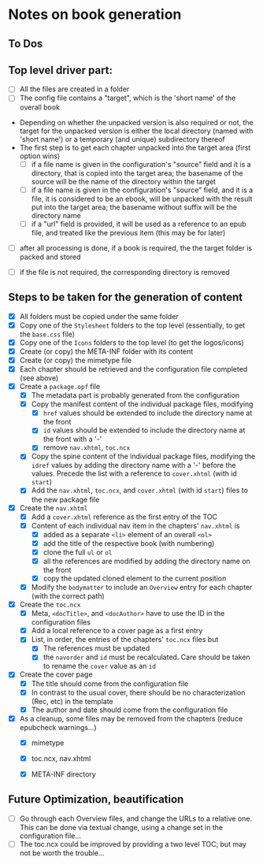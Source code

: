 # Notes on book generation

## To Dos

## Top level driver part:

* [ ] All the files are created in a folder
* [ ] The config file contains a "target", which is the 'short name' of the overall book
* Depending on whether the unpacked version is also required or not, the target for the unpacked version is either the local directory (named with 'short name') or a temporary (and unique) subdirectory thereof
* The first step is to get each chapter unpacked into the target area (first option wins)
    * [ ] if a file name is given in the configuration's "source" field and it is a directory, that is copied into the target area; the basename of the source will be the name of the directory within the target
    * [ ] if a file name is given in the configuration's "source" field, and it is a file, it is considered to be an ebook, will be unpacked with the result put into the target area; the basename without suffix will be the directory name
    * [ ] if a "url" field is provided, it will be used as a reference to an epub file, and treated like the previous item (this may be for later)
* [ ] after all processing is done, if a book is required, the the target folder is packed and stored
* [ ] if the file is not required, the corresponding directory is removed


## Steps to be taken for the generation of content

* [x] All folders must be copied under the same folder
* [x] Copy one of the `Stylesheet` folders to the top level (essentially, to get the `base.css` file)
* [x] Copy one of the `Icons` folders to the top level (to get the logos/icons)
* [x] Create (or copy) the META-INF folder with its content
* [x] Create (or copy) the mimetype file
* [x] Each chapter should be retrieved and the configuration file completed (see above)
* [x] Create a `package.opf` file
	* [x] The metadata part is probably generated from the configuration
	* [x] Copy the manifest content of the individual package files, modifying
		* [x] `href` values should be extended to include the directory name at the front
		* [x] `id` values should be extended to include the directory name at the front with a '-'
		* [x] remove `nav.xhtml`, `toc.ncx`
	* [x] Copy the spine content of the individual package files, modifying the `idref` values by adding the directory name with a '-' before the values. Precede the list with a reference to `cover.xhtml` (with id `start`)
	* [x] Add the `nav.xhtml`, `toc.ncx`, and `cover.xhtml` (with id `start`) files to the new package file
* [x] Create the `nav.xhtml`
	* [x] Add a `cover.xhtml` reference as the first entry of the TOC
	* [x] Content of each individual nav item in the chapters' `nav.xhtml` is
		* [x] added as a separate `<li>` element of an overall `<ol>`
		* [x] add the title of the respective book (with numbering)
		* [x] clone the full `ul` or `ol`
		* [x] all the references are modified by adding the directory name on the front
		* [x] copy the updated cloned element to the current position
	* [x] Modify the `bodymatter` to include an `Overview` entry for each chapter (with the correct path)
* [x] Create the `toc.ncx`
	* [x] Meta, `<docTitle>`, and `<docAuthor>` have to use the ID in the configuration files
	* [x] Add a local reference to a cover page as a first entry
	* [x] List, in order, the entries of the chapters' `toc.ncx` files but
		* [x] The references must be updated
		* [x] the `navorder` and `id` must be recalculated. Care should be taken to rename the `cover` value as an `id`
* [x] Create the cover page
	* [x] The title should come from the configuration file
	* [x] In contrast to the usual cover, there should be no characterization (Rec, etc) in the template
	* [x] The author and date should come from the configuration file
* [x] As a cleanup, some files may be removed from the chapters (reduce epubcheck warnings...)
	* [x] mimetype
	* [x] toc.ncx, nav.xhtml
	* [x] META-INF directory


## Future Optimization, beautification
* [ ] Go through each Overview files, and change the URLs to a relative one. This can be done via textual change, using a change set in the configuration file...
* [ ] The toc.ncx could be improved by providing a two level TOC; but may not be worth the trouble...
